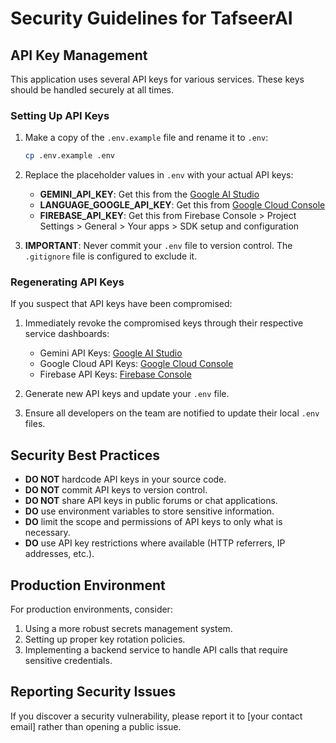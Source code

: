 # Security Guidelines for TafseerAI

## API Key Management

This application uses several API keys for various services. These keys should be handled securely at all times.

### Setting Up API Keys

1. Make a copy of the `.env.example` file and rename it to `.env`:
   ```bash
   cp .env.example .env
   ```

2. Replace the placeholder values in `.env` with your actual API keys:

   - **GEMINI_API_KEY**: Get this from the [Google AI Studio](https://makersuite.google.com/app/apikey)
   - **LANGUAGE_GOOGLE_API_KEY**: Get this from [Google Cloud Console](https://console.cloud.google.com/apis/credentials)
   - **FIREBASE_API_KEY**: Get this from Firebase Console > Project Settings > General > Your apps > SDK setup and configuration

3. **IMPORTANT**: Never commit your `.env` file to version control. The `.gitignore` file is configured to exclude it.

### Regenerating API Keys

If you suspect that API keys have been compromised:

1. Immediately revoke the compromised keys through their respective service dashboards:
   - Gemini API Keys: [Google AI Studio](https://makersuite.google.com/app/apikey)
   - Google Cloud API Keys: [Google Cloud Console](https://console.cloud.google.com/apis/credentials)
   - Firebase API Keys: [Firebase Console](https://console.firebase.google.com/)

2. Generate new API keys and update your `.env` file.

3. Ensure all developers on the team are notified to update their local `.env` files.

## Security Best Practices

- **DO NOT** hardcode API keys in your source code.
- **DO NOT** commit API keys to version control.
- **DO NOT** share API keys in public forums or chat applications.
- **DO** use environment variables to store sensitive information.
- **DO** limit the scope and permissions of API keys to only what is necessary.
- **DO** use API key restrictions where available (HTTP referrers, IP addresses, etc.).

## Production Environment

For production environments, consider:

1. Using a more robust secrets management system.
2. Setting up proper key rotation policies.
3. Implementing a backend service to handle API calls that require sensitive credentials.

## Reporting Security Issues

If you discover a security vulnerability, please report it to [your contact email] rather than opening a public issue. 